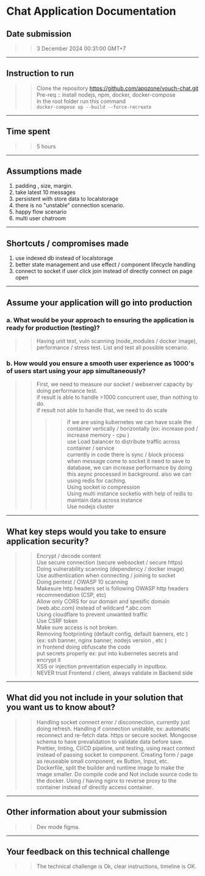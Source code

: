 # Chat Application Documentation

## Date submission

> > 3 December 2024 00:31:00 GMT+7

---

## Instruction to run

> > Clone the repository   https://github.com/appzone/vouch-chat.git
> > Pre-req :: install nodejs, npm, docker, docker-compose  
> > In the root folder run this command  
> > `docker-compose up --build --force-recreate`

---

## Time spent

> > 5 hours

---

## Assumptions made

> >

1. padding , size, margin.
2. take latest 10 messages
3. persistent with store data to localstorage
4. there is no "unstable" connection scenario.
5. happy flow scenario
6. multi user chatroom

---

## Shortcuts / compromises made

1. use indexed db instead of localstorage
2. better state management and use effect / component lifecycle handling
3. connect to socket if user click join instead of directly connect on page open

---

## Assume your application will go into production

### a. What would be your approach to ensuring the application is ready for production (testing)?

> > Having unit test, vuln scanning (node_modules / docker image), performance / stress test. List and test all possible scenario.

### b. How would you ensure a smooth user experience as 1000's of users start using your app simultaneously?

> > First, we need to measure our socket / webserver capacity by doing performance test.  
> > if result is able to handle >1000 concurrent user, than nothing to do.  
> > if result not able to handle that, we need to do scale
> >
> > > > if we are using kubernetes we can have scale the container vertically / horizontally (ex: increase pod / increase memory - cpu )  
> > > > use Load balancer to distribute traffic across container / service  
> > > > currently in code there is sync / block process when message come to socket it need to save to database, we can increase performance by doing this async processed in background. also we can using redis for caching.  
> > > > Using socket io compression  
> > > > Using multi instance socketio with help of redis to maintain data across instance  
> > > > Use nodejs cluster

---

## What key steps would you take to ensure application security?

> > Encrypt / decode content  
> > Use secure connection (secure websocket / secure https)  
> > Doing vulnerability scanning (dependency / docker image)  
> > Use authentication when connecting / joining to socket  
> > Doing pentest / OWASP 10 scanning  
> > Makesure http headers set is following OWASP http headers recommendation (CSP, etc)  
> > Allow only CORS for our domain and spesific domain (web.abc.com) instead of wildcard \*.abc.com  
> > Using cloudflare to prevent unwanted traffic  
> > Use CSRF token  
> > Make sure access is not broken.  
> > Removing footprinting (default config, default banners, etc ) (ex: ssh banner, nginx banner, nodejs version , etc )  
> > in frontend doing obfuscate the code  
> > put secrets properly ex: put into kubernetes secrets and encrypt it  
> > XSS or injection preventation especially in inputbox.  
> > NEVER trust Frontend / client, always validate in Backend side

---

## What did you not include in your solution that you want us to know about?

> > Handling socket connect error / disconnection, currently just doing refresh. Handling if connection unstable, ex: automatic reconnect and re-fetch data. https or secure socket. Mongoose schema to have prevalidation to validate data before save. Prettier, linting, CI/CD pipeline, unit testing, using react context instead of passing socket to component. Creating form / page as reuseable small component, ex Button, Input, etc.  
> > Dockerfile, split the builder and runtime image to make the image smaller. Do compile code and Not include source code to the docker. Using / having nginx to reverse proxy to the container instead of directly access container.

---

## Other information about your submission

> > Dev mode figma.

---

## Your feedback on this technical challenge

> > The technical challenge is Ok, clear instructions, timeline is OK.

